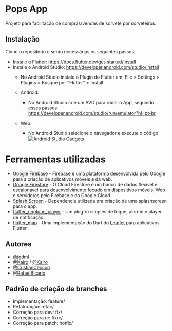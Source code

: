 # Pops App

Projeto para facilitação de compras/vendas de sorvete por sorveteiros.
## Instalação

Clone o repositório e serão necessárias os seguintes passos:

- Instale o Flutter: https://docs.flutter.dev/get-started/install
- Instale o Android Studio: https://developer.android.com/studio/install
    - No Android Studio instale o Plugin do Flutter em:
      File > Settings > Plugins > Busque por "Flutter" > Install

    - Android:
        - No Android Studio crie um AVD para rodar o App, seguindo esses passos: https://developer.android.com/studio/run/emulator?hl=pt-br

    - Web:
        - No Android Studio selecione o navegador e execute o código
          ![Android Studio Gadgets](https://miro.medium.com/max/1400/1*ms5Tc_MPZJOIfg7d3Tqflg.png)


# Ferramentas utilizadas

- [Google Firebase] - Firebase é uma plataforma desenvolvida pelo Google para a criação de aplicativos móveis e da web.
- [Google Firestore] - O Cloud Firestore é um banco de dados flexível e escalonável para desenvolvimento focado em dispositivos móveis, Web e servidores pelo Firebase e do Google Cloud.
- [Splash Screen] - Dependencia utilizada pra criação de uma splashscreen para o app.
- [flutter_ringtone_player] - Um plug-in simples de toque, alarme e player de notificação.
- [flutter_map] - Uma implementação do Dart do [Leaflet] para aplicativos Flutter.
## Autores

- [@jgdml](https://github.com/jgdml)
- [@Kairo](https://github.com/kairocontrolenamao) / [@Kairo](https://github.com/kairo741)
- [@CristianCeccon](https://github.com/CristianCeccon)
- [@RafaelBicario](https://github.com/RafaelBicario)

## Padrão de criação de branches

- Implementação: feature/<descricao-tarefa>
- Refatoração: refac/<descricao-tarefa>
- Correção para dev: fix/<descricao-tarefa>
- Correção para rc: fixrc/<descricao-tarefa>
- Correção para patch: hotfix/<descricao-tarefa>

[//]: # (These are reference links used in the body of this note and get stripped out when the markdown processor does its job. There is no need to format nicely because it shouldn't be seen. Thanks SO - http://stackoverflow.com/questions/4823468/store-comments-in-markdown-syntax)

[Google Firebase]: <https://firebase.google.com/>
[Google Firestore]: <https://firebase.google.com/docs/firestore?hl=pt-br>
[Splash Screen]: <https://github.com/DPLYR-dev/SplashScreenFlutterPackage>
[flutter_ringtone_player]: <https://pub.dev/packages/flutter_ringtone_player>
[Leaflet]: <https://leafletjs.com/>
[flutter_map]: <https://pub.dev/packages/flutter_map>